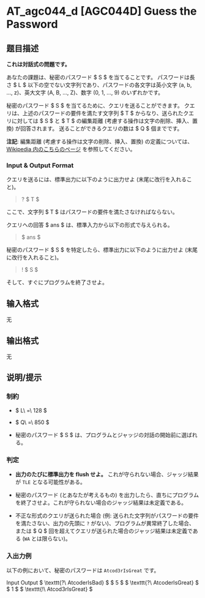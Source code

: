 # AT_agc044_d [AGC044D] Guess the Password

## 题目描述

[problemUrl]: https://atcoder.jp/contests/agc044/tasks/agc044_d

**これは対話式の問題です。**

あなたの課題は、秘密のパスワード $ S $ を当てることです。 パスワードは長さ $ L $ 以下の空でない文字列であり、パスワードの各文字は英小文字 (a, b, ..., z)、英大文字 (A, B, ..., Z)、数字 (0, 1, ..., 9) のいずれかです。

秘密のパスワード $ S $ を当てるために、クエリを送ることができます。 クエリは、上述のパスワードの要件を満たす文字列 $ T $ からなり、送られたクエリに対しては $ S $ と $ T $ の編集距離 (考慮する操作は文字の削除、挿入、置換) が回答されます。 送ることができるクエリの数は $ Q $ 個までです。

**注記**: 編集距離 (考慮する操作は文字の削除、挿入、置換) の定義については、[Wikipedia 内のこちらのページ](https://en.wikipedia.org/w/index.php?title=Levenshtein_distance&oldid=954598393) を参照してください。

### Input &amp; Output Format

クエリを送るには、標準出力に以下のように出力せよ (末尾に改行を入れること)。

> ? $ T $

ここで、文字列 $ T $ はパスワードの要件を満たさなければならない。

クエリへの回答 $ ans $ は、標準入力から以下の形式で与えられる。

> $ ans $

秘密のパスワード $ S $ を特定したら、標準出力に以下のように出力せよ (末尾に改行を入れること)。

> ! $ S $

そして、すぐにプログラムを終了させよ。

## 输入格式

无

## 输出格式

无

## 说明/提示

### 制約

- $ L\ =\ 128 $
- $ Q\ =\ 850 $
- 秘密のパスワード $ S $ は、プログラムとジャッジの対話の開始前に選ばれる。

### 判定

- **出力のたびに標準出力を flush せよ。** これが守られない場合、ジャッジ結果が `TLE` となる可能性がある。
- 秘密のパスワード (とあなたが考えるもの) を出力したら、直ちにプログラムを終了させよ。これが守られない場合のジャッジ結果は未定義である。
- 不正な形式のクエリが送られた場合 (例: 送られた文字列がパスワードの要件を満たさない、出力の先頭に `?` がない)、プログラムが異常終了した場合、または $ Q $ 回を超えてクエリが送られた場合のジャッジ結果は未定義である (`WA` とは限らない)。

### 入出力例

以下の例において、秘密のパスワードは `Atcod3rIsGreat` です。

 Input Output  $ \texttt{?\ AtcoderIsBad} $ $ 5 $   $ \texttt{?\ AtcoderIsGreat} $ $ 1 $   $ \texttt{!\ Atcod3rIsGreat} $